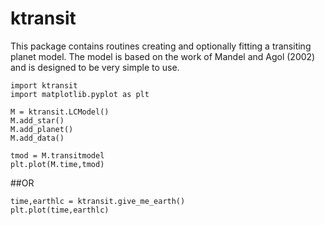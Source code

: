 ktransit
========
This package contains routines creating and optionally fitting a transiting planet model.
The model is based on the work of Mandel and Agol (2002) and is designed to be very simple
to use.

```
import ktransit
import matplotlib.pyplot as plt

M = ktransit.LCModel()
M.add_star()
M.add_planet()
M.add_data()

tmod = M.transitmodel
plt.plot(M.time,tmod)
```

##OR
```
time,earthlc = ktransit.give_me_earth()
plt.plot(time,earthlc)
```
